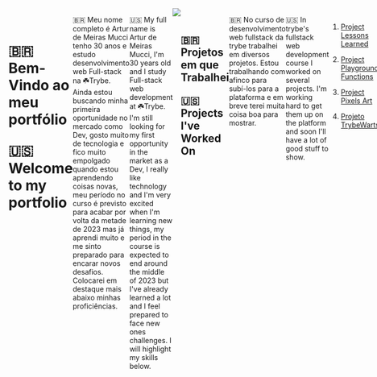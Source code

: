 <body style="display: flex;">
  <hr/>
  <h1>
    <p>🇧🇷 Bem-Vindo ao meu portfólio</p>
    <p>🇺🇸 Welcome to my portfolio</p>
  </h1>
  <p>
    🇧🇷 Meu nome completo é Artur de Meiras Mucci tenho 30 anos e estudo desenvolvimento web Full-stack na ☘️Trybe. Ainda estou buscando minha primeira oportunidade no mercado como Dev, gosto muito de tecnologia e fico muito empolgado quando estou aprendendo coisas novas, meu período no curso é previsto para acabar por volta da metade de 2023 mas já aprendi muito e me sinto preparado para encarar novos desafios. Colocarei em destaque mais abaixo minhas proficiências.
  </p>
  <p>
    🇺🇸 My full name is Artur de Meiras Mucci, I'm 30 years old and I study Full-stack web development at ☘️Trybe. I'm still looking for my first opportunity in the market as a Dev, I really like technology and I'm very excited when I'm learning new things, my period in the course is expected to end around the middle of 2023 but I've already learned a lot and I feel prepared to face new ones challenges. I will highlight my skills below.
  </p>
  <hr/>
  <div align="center">
    <a href="https://www.linkedin.com/in/artur-de-meiras-mucci/" target="_blank">
      <img src="https://img.shields.io/badge/-LinkedIn-%230077B5?style=for-the-badge&logo=linkedin&logoColor=white" target="_blank">
    </a>
  </div>
  <hr/>
  <div align="center" >
    <img alt="arturOctoCat" height="300" width="" src="./images/octocat-1676158060085.png">
  </div>
  <hr/>
  <h2>
    <p>🇧🇷 Projetos em que Trabalhei</p>
    <p>🇺🇸 Projects I've Worked On</p>
  </h2>
  <br/>
  <p>
    🇧🇷 No curso de desenvolvimento web fullstack da trybe trabalhei em diversos projetos. Estou trabalhando com afinco para subí-los para a plataforma e em breve terei muita coisa boa para mostrar.
  </p>
  <p>
    🇺🇸 In trybe's fullstack web development course I worked on several projects. I'm working hard to get them up on the platform and soon I'll have a lot of good stuff to show.
  </p>
  <ol>
  <li>
      <a
        style="color: inherit;"
        href="https://github.com/arturMucci/1-arturMucci-lessons-learned"
        target="_blank"
      >
        <p>Project Lessons Learned</p>
      </a>
    </l1>
    <li>
      <a
        style="color: inherit;"
        href="https://github.com/arturMucci/2-arturMucci-playgroundFunctions"
        target="_blank"
      >
        <p>Project Playground Functions</p>
      </a>
    </l1>
    <li>
      <a
        style="color: inherit;"
        href="https://github.com/arturMucci/3-arturMucci-projectPixelsArt"
        target="_blank"
      >
        <p>Project Pixels Art</p>
      </a>
    </l1>
    <li>
      <a
        style="color: inherit;"
        href="https://github.com/arturMucci/4-arturMucci-project-trybeWarts"
        target="_blank"
      >
        <p>Projeto TrybeWarts</p>
      </a>
    </l1>
  </ol>
  <br/>
  <hr/>
  <h2>
    <p>🇧🇷 Tecnologias que eu já conheço</p>
    <p>🇺🇸 Technologies I already know</p>
  </h2>
  <div align="center">
    <br>
    <a
      href="https://git-scm.com/"
      target="_blank"
    >
      <img alt="Artur-git" height="30" width="40" src="https://raw.githubusercontent.com/devicons/devicon/master/icons/git/git-original.svg"/>
    </a>
    <a
      href="https://developer.mozilla.org/pt-BR/docs/Learn/HTML/Introduction_to_HTML/Getting_started"
      target="_blank"
    >
      <img alt="Artur-HTML" height="30" width="40" src="https://raw.githubusercontent.com/devicons/devicon/master/icons/html5/html5-original.svg"/>
    </a>
    <a
      href="https://developer.mozilla.org/pt-BR/docs/Web/CSS"
      target="_blank"
    >
      <img alt="Artur-CSS" height="30" width="40" src="https://raw.githubusercontent.com/devicons/devicon/master/icons/css3/css3-original.svg"/>
    </a>
    <a
      href="https://developer.mozilla.org/pt-BR/docs/Web/JavaScript" target="_blank"
    >
      <img alt="Artur-Js" height="30" width="40" src="https://raw.githubusercontent.com/devicons/devicon/master/icons/javascript/javascript-plain.svg"/>
    </a>
    <a
      href="https://jestjs.io/pt-BR/"
      target="_blank"
    >
      <img alt="Artur-Jest" height="30" width="40" src="https://cdn.jsdelivr.net/gh/devicons/devicon/icons/jest/jest-plain.svg"/>
    </a>
    <a
      href="https://testing-library.com/docs/react-testing-library/intro/" target="_blank"
    >
      <img alt="Artur-React-testing-Library" height="30" width="40" src="https://testing-library.com/img/octopus-128x128.png"/>
    </a>
    <a
      href="https://pt-br.reactjs.org/"
      target="_blank"
    >
      <img alt="Artur-React" height="30" width="40" src="https://raw.githubusercontent.com/devicons/devicon/master/icons/react/react-original.svg"/>
    </a>
    <a
      href="https://redux.js.org/"
      target="_blank"
    >
      <img alt="Artur-Redux" height="30" width="40" src="https://raw.githubusercontent.com/devicons/devicon/master/icons/redux/redux-original.svg"/>
    </a>
  </div><br>
  <hr/>
    <h2>
      <p>🇧🇷 Estou aprendendo</p>
      <p>🇺🇸 Currently learning</p>
    </h2>
  <div align="center">
    <br>
    <a href="https://www.docker.com/resources/what-container/">
      <img alt="Artur-Docker" height="40" width="40" src="https://cdn.jsdelivr.net/gh/devicons/devicon/icons/docker/docker-original-wordmark.svg"/>
    </a>
  </div><br>
  <hr/>
  <h2>
    <p>🇧🇷 Aprenderei em breve</p>
    <p>🇺🇸 Soon i will learn</p>
  </h2>
  <div align="center">
    <br>
    <a
      href="https://www.mysql.com/"
      target="_blank"
    >
      <img alt="Artur-mysql" height="40" width="40" src="https://cdn.jsdelivr.net/gh/devicons/devicon/icons/mysql/mysql-original-wordmark.svg"/>
    </a>
    <a
      href="https://nodejs.org/en/"
      target="_blank"
    >
      <img alt="Artur-nodejs" height="40" width="40" src="https://cdn.jsdelivr.net/gh/devicons/devicon/icons/nodejs/nodejs-original-wordmark.svg"/>
    </a>
    <a
      href="https://www.typescriptlang.org/"
      target="_blank"
    >
      <img alt="Artur-typescript" height="40" width="40" src="https://cdn.jsdelivr.net/gh/devicons/devicon/icons/typescript/typescript-original.svg"/>
    </a>
    <a
      href="https://www.mongodb.com/"
    >
      <img alt="Artur-mongoDb" height="40" width="40" src="https://www.pngrepo.com/png/331488/512/mongodb.png"/>
    </a>
    <a
      href="https://www.python.org/"
      target="_blank"
    >
      <img alt="Artur-Python" height="40" width="40" src="https://cdn.jsdelivr.net/gh/devicons/devicon/icons/python/python-original-wordmark.svg"/>
    </a>
  </div>
  <br>
  <hr/>
  <h2>
    <p>🇧🇷 Minha colaboração</p>
    <p>🇺🇸 My collaboration</p>
  </h2>
  <div align="center">
    <br/>
    <a
      href="https://github.com/arturMucci"
    >
        <img
          height="180em"
          width="400em"
          style="display: block"
          src="https://github-readme-stats-sigma-five.vercel.app/api?username=arturMucci&show_icons=true&theme=onedark&include_all_commits=true&count_private=true"
        />
        <img
          height="180em"
          width="400em"
          style="display: block"
          src="https://github-readme-stats-sigma-five.vercel.app/api/top-langs/?username=arturMucci&layout=compact&langs_count=7&theme=onedark"
        />
    </a>
  </div>
  <hr/>
</body>